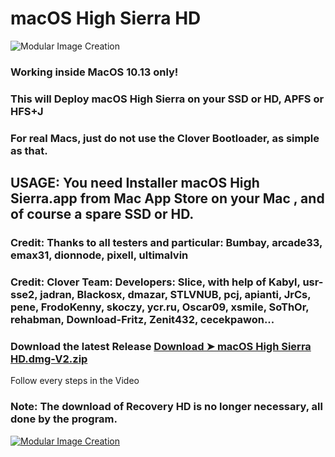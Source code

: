 # macOS High Sierra HD

![Modular Image Creation](https://i.servimg.com/u/f62/18/50/18/69/produc12.png)

### Working inside MacOS 10.13 only! 

### This will Deploy macOS High Sierra on your SSD or HD, APFS or HFS+J

### For real Macs,  just do not use the Clover Bootloader, as simple as that.

## USAGE: You need Installer macOS High Sierra.app from Mac App Store on your Mac , and of course a spare SSD or HD. 

### Credit: Thanks to all testers and particular: Bumbay, arcade33, emax31, dionnode, pixell, ultimalvin

### Credit: Clover Team: Developers: Slice, with help of Kabyl, usr-sse2, jadran, Blackosx, dmazar, STLVNUB, pcj, apianti, JrCs, pene, FrodoKenny, skoczy, ycr.ru, Oscar09, xsmile, SoThOr, rehabman, Download-Fritz, Zenit432, cecekpawon...


### Download the latest Release [Download ➤ macOS High Sierra HD.dmg-V2.zip](https://github.com/chris1111/macOS-High-Sierra-HD/releases)

Follow every steps in the Video

### Note: The download of Recovery HD is no longer necessary, all done by the program.


[![Modular Image Creation](https://i62.servimg.com/u/f62/18/50/18/69/68747411.png)](https://youtu.be/Djc7jPac66A)
